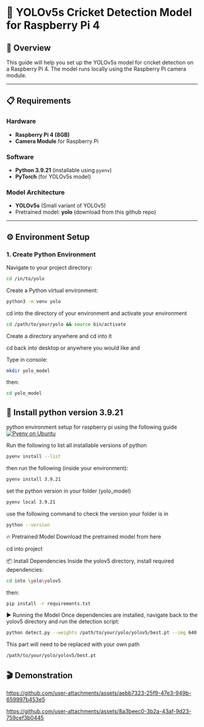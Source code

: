 # 🦗 YOLOv5s Cricket Detection Model for Raspberry Pi 4

## 🚀 Overview
This guide will help you set up the YOLOv5s model for cricket detection on a Raspberry Pi 4. The model runs locally using the Raspberry Pi camera module.

---

## 📋 Requirements

### Hardware
- **Raspberry Pi 4 (8GB)**
- **Camera Module** for Raspberry Pi

### Software
- **Python 3.9.21** (installable using `pyenv`)
- **PyTorch** (for YOLOv5s model)
  
### Model Architecture
- **YOLOv5s** (Small variant of YOLOv5)
- Pretrained model: **yolo** (download from this github repo)

---

## ⚙️ Environment Setup


### 1. Create Python Environment
Navigate to your project directory:

```bash
cd /in/to/yolo
```

Create a Python virtual environment:

```bash
python3 -m venv yolo
```

cd into the directory of your environment and activate your environment
```bash
cd /path/to/your/yolo && source bin/activate
```

Create a directory anywhere and cd into it

cd back into desktop or anywhere you would like and 

Type in console:
```bash
mkdir yolo_model
```
then:
```bash
cd yolo_model
```

## 🐍 Install python version 3.9.21

python environment setup for raspberry pi using the following guide    
[![Pyenv on Ubuntu](https://img.youtube.com/vi/1Zgo8M9yUtM/0.jpg)](https://www.youtube.com/watch?v=1Zgo8M9yUtM&t=58s)


Run the following to list all installable versions of python

```bash
pyenv install --list
```
then run the following (inside your environment):
```bash
pyenv install 3.9.21
```
set the python version in your folder (yolo_model)
```bash
pyenv local 3.9.21
```
use the following command to check the version your folder is in
```bash
python --version
```


🔥 Pretrained Model
Download the pretrained model from here

cd into project

📦 Install Dependencies
Inside the yolov5 directory, install required dependencies:
```bash
cd into \yolo\yolov5
```
then:
```bash
pip install -r requirements.txt
```
▶️ Running the Model
Once dependencies are installed, navigate back to the yolov5 directory and run the detection script:

```bash
python detect.py --weights /path/to/your/yolo/yolov5/best.pt --img 640 --source 0 --conf-thres 0.5 --iou-thres 0.4 --name cricket_inference
```

This part will need to be replaced with your own path
```bash
/path/to/your/yolo/yolov5/best.pt
```


## 🎬 Demonstration



https://github.com/user-attachments/assets/aebb7323-25f9-47e3-949b-659997b453e5




https://github.com/user-attachments/assets/8a3beec0-3b2a-43af-9d23-759cef3b0445


